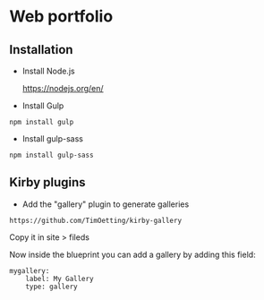 # Web portfolio

## Installation

- Install Node.js

	https://nodejs.org/en/

- Install Gulp

```
npm install gulp
```

- Install gulp-sass

```
npm install gulp-sass
```

## Kirby plugins

- Add the "gallery" plugin to generate galleries

```
https://github.com/TimOetting/kirby-gallery
```

Copy it in site > fileds

Now inside the blueprint you can add a gallery by adding this field:

```
mygallery:
    label: My Gallery
    type: gallery
```

